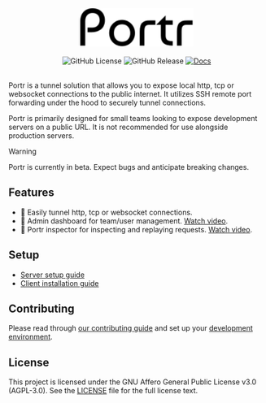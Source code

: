
<div align="center">
  <img src="docs/src/assets/logo.svg" height="75px">
</div>

<br />

<div align="center">
  <img alt="GitHub License" src="https://img.shields.io/github/license/amalshaji/portr">
  <img alt="GitHub Release" src="https://img.shields.io/github/v/release/amalshaji/portr">
  <a href="https://portr.dev" target="_blank"><img alt="Docs" src="https://img.shields.io/badge/Docs-portr.dev-0096FF"></a>
</div>

<br />

Portr is a tunnel solution that allows you to expose local http, tcp or websocket connections to the public internet. It utilizes SSH remote port forwarding under the hood to securely tunnel connections.

Portr is primarily designed for small teams looking to expose development servers on a public URL. It is not recommended for use alongside production servers.

> [!WARNING]
> Portr is currently in beta. Expect bugs and anticipate breaking changes.

## Features

- 🎉 Easily tunnel http, tcp or websocket connections.
- 👾 Admin dashboard for team/user management. [Watch video](https://www.youtube.com/watch?v=Wv5j3YQk3Ew).
- 🚨 Portr inspector for inspecting and replaying requests. [Watch video](https://www.youtube.com/watch?v=_4tipDzuoSs).

## Setup

- [Server setup guide](https://portr.dev/server/)
- [Client installation guide](https://portr.dev/client/installation/)

## Contributing

Please read through [our contributing guide](.github/contributing.md) and set up your [development environment](https://portr.dev/local-development/admin/).

## License

This project is licensed under the GNU Affero General Public License v3.0 (AGPL-3.0). See the  [LICENSE](/LICENSE) file for the full license text.
